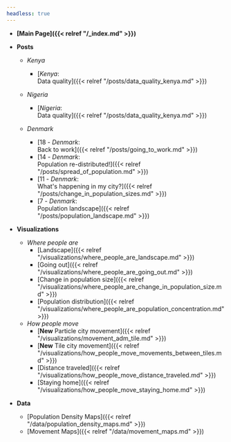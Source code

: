 ```yaml
---
headless: true
---
```


- **[Main Page]({{< relref "/_index.md" >}})**
- **Posts**
    - *Kenya*
		- [*Kenya*:    
        Data quality]({{< relref "/posts/data_quality_kenya.md" >}})

	- *Nigeria*
		- [*Nigeria*:    
        Data quality]({{< relref "/posts/data_quality_kenya.md" >}})
	- *Denmark*
    	- [18 - *Denmark*:   
        Back to work]({{< relref "/posts/going_to_work.md" >}})
    	- [14 - *Denmark*:   
        Population re-distributed!]({{< relref "/posts/spread_of_population.md" >}})
    	- [11 - *Denmark*:    
        What's happening in my city?]({{< relref "/posts/change_in_population_sizes.md" >}})
    	- [7 - *Denmark*:    
        Population landscape]({{< relref "/posts/population_landscape.md" >}})

		
- **Visualizations**
	- *Where people are*
		- [Landscape]({{< relref "/visualizations/where_people_are_landscape.md" >}})
		- [Going out]({{< relref "/visualizations/where_people_are_going_out.md" >}})
		- [Change in population size]({{< relref "/visualizations/where_people_are_change_in_population_size.md" >}})
		- [Population distribution]({{< relref "/visualizations/where_people_are_population_concentration.md" >}})
	- *How people move*
		- [**New** Particle city movement]({{< relref "/visualizations/movement_adm_tile.md" >}})
		- [**New** Tile city movement]({{< relref "/visualizations/how_people_move_movements_between_tiles.md" >}})
		- [Distance traveled]({{< relref "/visualizations/how_people_move_distance_traveled.md" >}})
		- [Staying home]({{< relref "/visualizations/how_people_move_staying_home.md" >}})
		<!-- - [Movements between municipalities]({{< relref "/visualizations/how_people_move_movements_between_municipalities.md" >}}) -->
- **Data**
	- [Population Density Maps]({{< relref "/data/population_density_maps.md" >}})
	- [Movement Maps]({{< relref "/data/movement_maps.md" >}})
<br />

